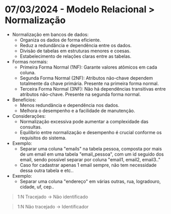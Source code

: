 # 07/03/2024 - Modelo Relacional > Normalização

* Normalização em bancos de dados:
  * Organiza os dados de forma eficiente.
  * Reduz a redundância e dependência entre os dados.
  * Divisão de tabelas em estruturas menores e coesas.
  * Estabelecimento de relações claras entre as tabelas.
* Formas normais:
  * Primeira Forma Normal (1NF): Garante valores atômicos em cada coluna.
  * Segunda Forma Normal (2NF): Atributos não-chave dependem totalmente da chave primária. Presente na primeira forma normal.
  * Terceira Forma Normal (3NF): Não há dependências transitivas entre atributos não-chave. Presente na segunda forma normal.
* Benefícios:
  * Menos redundância e dependência nos dados.
  * Melhora o desempenho e a facilidade de manutenção.
* Considerações:
  * Normalização excessiva pode aumentar a complexidade das consultas.
  * Equilíbrio entre normalização e desempenho é crucial conforme os requisitos do sistema.
* Exemplo:
  * Separar uma coluna "emails" na tabela pessoa, composta por mais de um email em uma tabela "email_pessoa", com um id seguido dos email, sendo possível separar por coluna "email1, email2, email3.."
  * Caso for cadastrar apenas 1 email sempre, não tem necessidade dessa outra tabela e etc..
* Exemplo:
  * Separar uma coluna "endereço" em várias outras, rua, logradouro, cidade, uf, cep..

> 1:N Tracejado -> Não identificado

> 1:N Não tracejado -> Identificador
